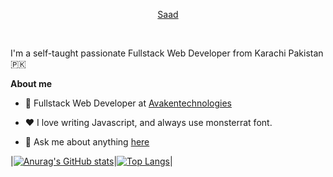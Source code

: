 <p align="center"><a href="https://saadrizwankhan.github.io">Saad</a></p>

<br />

I'm a self-taught passionate Fullstack Web Developer from Karachi Pakistan 🇵🇰

**About me**

- 💼 Fullstack Web Developer at [Avakentechnologies](https://avakentechnologies.com/)

- ❤️ I love writing Javascript, and always use monsterrat font.

- 💬 Ask me about anything [here](https://saadrizwankhan.github.io/contact)


|[![Anurag's GitHub stats](https://github-readme-stats.vercel.app/api?username=saadrizwankhan)](https://github.com/anuraghazra/github-readme-stats)|[![Top Langs](https://github-readme-stats.vercel.app/api/top-langs/?username=saadrizwankhan&layout=compact)](https://github.com/anuraghazra/github-eadme-stats)|
